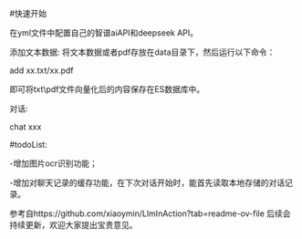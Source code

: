 #快速开始

在yml文件中配置自己的智谱aiAPI和deepseek API。

添加文本数据:
将文本数据或者pdf存放在data目录下，然后运行以下命令：

add xx.txt/xx.pdf

即可将txt\pdf文件向量化后的内容保存在ES数据库中。

对话:

chat xxx


#todoList:

-增加图片ocr识别功能；

-增加对聊天记录的缓存功能，在下次对话开始时，能首先读取本地存储的对话记录。

参考自https://github.com/xiaoymin/LlmInAction?tab=readme-ov-file
后续会持续更新，欢迎大家提出宝贵意见。


